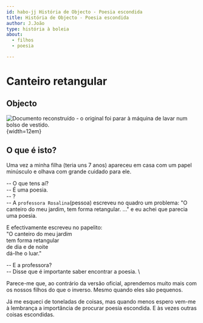 ```yaml
---
id: habo-jj História de Objecto - Poesia escondida
title: História de Objecto - Poesia escondida
author: J.João
type: história à boleia
about:
  - filhos
  - poesia

---
```



# Canteiro retangular

## Objecto 

![Documento reconstruído - o original foi parar à máquina de lavar num bolso de vestido.](habo-jj-poesia.png){width=12em}

## O que é isto?

Uma vez a minha filha (teria uns 7 anos) apareceu em casa com um
papel minúsculo e olhava com grande cuidado para ele.


-- O que tens aí? \
-- É uma poesia.  \
-- ? \
-- A `professora Rosalina`(pessoa) escreveu no quadro um problema:
"O canteiro do meu jardim, tem forma retangular. ..."
e eu achei que parecia uma poesia.

E efectivamente escreveu no papelito:\
"O canteiro do meu jardim \
tem forma retangular \
de dia e de noite \
dá-lhe o luar."

-- E a professora? \
-- Disse que é importante saber encontrar a poesia. \

Parece-me que, ao contrário da versão oficial, aprendemos muito mais 
com os nossos filhos do que o inverso. Mesmo quando eles são pequenos.

Já me esqueci de toneladas de coisas,
mas quando menos espero vem-me à lembrança a importância 
de procurar poesia escondida. E às vezes outras coisas 
escondidas.

